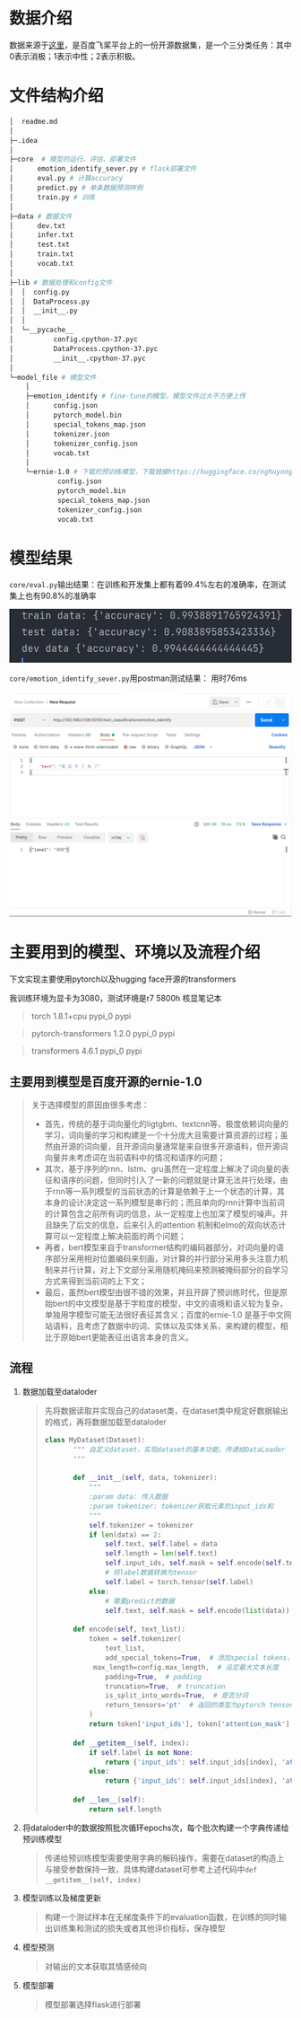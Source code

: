 # 数据介绍

数据来源于[这里](https://aistudio.baidu.com/aistudio/datasetdetail/12605/0)，是百度飞桨平台上的一份开源数据集，是一个三分类任务：其中0表示消极；1表示中性；2表示积极。

# 文件结构介绍

```sh
│  readme.md
│
├─.idea
│
├─core  # 模型的运行、评估、部署文件
│      emotion_identify_sever.py # flask部署文件
│      eval.py # 计算accuracy
│      predict.py # 单条数据预测样例
│      train.py # 训练
│
├─data # 数据文件
│      dev.txt
│      infer.txt
│      test.txt
│      train.txt
│      vocab.txt
│
├─lib # 数据处理和config文件
│  │  config.py
│  │  DataProcess.py
│  │  __init__.py
│  │
│  └─__pycache__
│          config.cpython-37.pyc
│          DataProcess.cpython-37.pyc
│          __init__.cpython-37.pyc
│
└─model_file # 模型文件
    │  
    ├─emotion_identify # fine-tune的模型，模型文件过大不方便上传
    │      config.json
    │      pytorch_model.bin
    │      special_tokens_map.json
    │      tokenizer.json
    │      tokenizer_config.json
    │      vocab.txt
    │
    └─ernie-1.0 # 下载的预训练模型，下载链接https://huggingface.co/nghuyong/ernie-1.0/tree/main
            config.json
            pytorch_model.bin
            special_tokens_map.json
            tokenizer_config.json
            vocab.txt

```

# 模型结果

`core/eval.py`输出结果：在训练和开发集上都有着99.4%左右的准确率，在测试集上也有90.8%的准确率

![image-20210824164903870](https://github.com/yang-collect/emotion_class/blob/main/image-20210824164903870.png)



`core/emotion_identify_sever.py`用postman测试结果： 用时76ms

![image-20210824163800123](https://github.com/yang-collect/emotion_class/blob/main/image-20210824163800123.png)

# 主要用到的模型、环境以及流程介绍

下文实现主要使用pytorch以及hugging face开源的transformers

我训练环境为显卡为3080，测试环境是r7 5800h 核显笔记本

> torch                     1.8.1+cpu                pypi_0    pypi

> pytorch-transformers      1.2.0                    pypi_0    pypi

> transformers              4.6.1                    pypi_0    pypi

## 主要用到模型是百度开源的ernie-1.0

> 关于选择模型的原因由很多考虑：
>
> - 首先，传统的基于词向量化的ligtgbm、textcnn等，极度依赖词向量的学习，词向量的学习和构建是一个十分庞大且需要计算资源的过程；虽然由开源的词向量，且开源词向量通常是来自很多开源语料，但开源词向量并未考虑词在当前语料中的情况和语序的问题；
> - 其次，基于序列的rnn、lstm、gru虽然在一定程度上解决了词向量的表征和语序的问题，但同时引入了一新的问题就是计算无法并行处理，由于rnn等一系列模型的当前状态的计算是依赖于上一个状态的计算，其本身的设计决定这一系列模型是串行的；而且单向的rnn计算中当前词的计算包含之前所有词的信息，从一定程度上也加深了模型的噪声。并且缺失了后文的信息，后来引入的attention 机制和elmo的双向状态计算可以一定程度上解决前面的两个问题；
> - 再者，bert模型来自于transformer结构的编码器部分，对词向量的语序部分采用相对位置编码来刻画，对计算的并行部分采用多头注意力机制来并行计算，对上下文部分采用随机掩码来预测被掩码部分的自学习方式来得到当前词的上下文；
> - 最后，虽然bert模型由很不错的效果，并且开辟了预训练时代，但是原始bert的中文模型是基于字粒度的模型，中文的语境和语义较为复杂，单独用字模型可能无法很好表征其含义；百度的ernie-1.0 是基于中文网站语料，且考虑了数据中的词、实体以及实体关系，来构建的模型，相比于原始bert更能表征出语言本身的含义。

## 流程

1. 数据加载至dataloder

   > 先将数据读取并实现自己的dataset类，在dataset类中规定好数据输出的格式，再将数据加载至dataloder
   >
   > ```python
   > class MyDataset(Dataset):
   >        """ 自定义dataset，实现dataset的基本功能，传递给DataLoader
   >        """
   > 
   >        def __init__(self, data, tokenizer):
   >            """
   >            :param data: 传入数据
   >            :param tokenizer: tokenizer获取元素的input_ids和
   >            """
   >            self.tokenizer = tokenizer
   >            if len(data) == 2:
   >                self.text, self.label = data
   >                self.length = len(self.text)
   >                self.input_ids, self.mask = self.encode(self.text)
   >                # 将label数据转换为tensor
   >                self.label = torch.tensor(self.label)
   >            else:
   >                # 需要predict的数据
   >                self.text, self.mask = self.encode(list(data))
   >    
   >        def encode(self, text_list):
   >            token = self.tokenizer(
   >                text_list,
   >                add_special_tokens=True,  # 添加special tokens， 也就是CLS和SEP
   >             max_length=config.max_length,  # 设定最大文本长度
   >                padding=True,  # padding
   >                truncation=True,  # truncation
   >                is_split_into_words=True,  # 是否分词
   >                return_tensors='pt'  # 返回的类型为pytorch tensor
   >            )
   >            return token['input_ids'], token['attention_mask']
   >    
   >        def __getitem__(self, index):
   >            if self.label is not None:
   >                return {'input_ids': self.input_ids[index], 'attention_mask': self.mask[index], 'labels': self.label[index]}
   >            else:
   >                return {'input_ids': self.input_ids[index], 'attention_mask': self.mask[index]}
   >    
   >        def __len__(self):
   >            return self.length
   >    ```
   >    
   >    
   
2. 将dataloder中的数据按照批次循环epochs次，每个批次构建一个字典传递给预训练模型

   > 传递给预训练模型需要使用字典的解码操作，需要在dataset的构造上与接受参数保持一致，具体构建dataset可参考上述代码中`def __getitem__(self, index)`

3. 模型训练以及梯度更新

   > 构建一个测试样本在无梯度条件下的evaluation函数，在训练的同时输出训练集和测试的损失或者其他评价指标，保存模型

4. 模型预测

   > 对输出的文本获取其情感倾向

5. 模型部署

   > 模型部署选择flask进行部署

